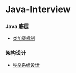 # Java-Interview

### Java 底层
-  [类加载机制](https://github.com/crossoverJie/Java-Interview/blob/master/ClassLoad.md)

### 架构设计
- [秒杀系统设计](https://github.com/crossoverJie/Java-Interview/blob/master/Spike.md)
